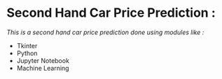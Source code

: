 # Second Hand Car Price Prediction :

*This is a second hand car price prediction done using modules like :*

   - Tkinter
   - Python
   - Jupyter Notebook
   - Machine Learning


  
